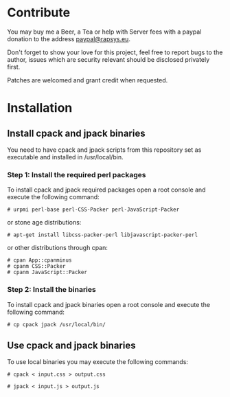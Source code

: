 Contribute
==========

You may buy me a Beer, a Tea or help with Server fees with a paypal donation to
the address <paypal@rapsys.eu>.

Don't forget to show your love for this project, feel free to report bugs to
the author, issues which are security relevant should be disclosed privately
first.

Patches are welcomed and grant credit when requested.

Installation
============

Install cpack and jpack binaries
--------------------------------

You need to have cpack and jpack scripts from this repository
set as executable and installed in /usr/local/bin.

### Step 1: Install the required perl packages

To install cpack and jpack required packages open a root console and execute
the following command:

```console
# urpmi perl-base perl-CSS-Packer perl-JavaScript-Packer
```

or stone age distributions:

```console
# apt-get install libcss-packer-perl libjavascript-packer-perl
```

or other distributions through cpan:

```console
# cpan App::cpanminus
# cpanm CSS::Packer
# cpanm JavaScript::Packer
```

### Step 2: Install the binaries

To install cpack and jpack binaries open a root console and execute the
following command:

```console
# cp cpack jpack /usr/local/bin/
```

Use cpack and jpack binaries
----------------------------

To use local binaries you may execute the following commands:

```console
# cpack < input.css > output.css
```

```console
# jpack < input.js > output.js
```
